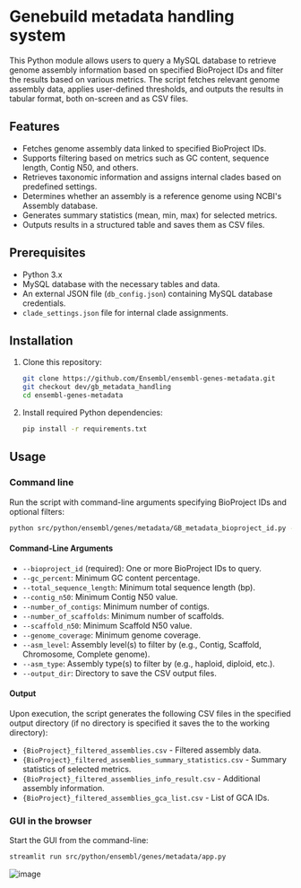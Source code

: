 # Genebuild metadata handling system

This Python module allows users to query a MySQL database to retrieve genome assembly information based on specified BioProject IDs and filter the results based on various metrics. The script fetches relevant genome assembly data, applies user-defined thresholds, and outputs the results in tabular format, both on-screen and as CSV files.

## Features
- Fetches genome assembly data linked to specified BioProject IDs.
- Supports filtering based on metrics such as GC content, sequence length, Contig N50, and others.
- Retrieves taxonomic information and assigns internal clades based on predefined settings.
- Determines whether an assembly is a reference genome using NCBI's Assembly database.
- Generates summary statistics (mean, min, max) for selected metrics.
- Outputs results in a structured table and saves them as CSV files.

## Prerequisites
- Python 3.x
- MySQL database with the necessary tables and data.
- An external JSON file (`db_config.json`) containing MySQL database credentials.
- `clade_settings.json` file for internal clade assignments.

## Installation
1. Clone this repository:
   ```sh
   git clone https://github.com/Ensembl/ensembl-genes-metadata.git
   git checkout dev/gb_metadata_handling
   cd ensembl-genes-metadata
   ```
2. Install required Python dependencies:
   ```sh
   pip install -r requirements.txt
   ```

## Usage

### Command line
Run the script with command-line arguments specifying BioProject IDs and optional filters:
```sh
python src/python/ensembl/genes/metadata/GB_metadata_bioproject_id.py --bioproject_id PRJEB40665 PRJEB61747 --asm_level "Complete genome" --output_dir ./results
```

#### Command-Line Arguments
- `--bioproject_id` (required): One or more BioProject IDs to query.
- `--gc_percent`: Minimum GC content percentage.
- `--total_sequence_length`: Minimum total sequence length (bp).
- `--contig_n50`: Minimum Contig N50 value.
- `--number_of_contigs`: Minimum number of contigs.
- `--number_of_scaffolds`: Minimum number of scaffolds.
- `--scaffold_n50`: Minimum Scaffold N50 value.
- `--genome_coverage`: Minimum genome coverage.
- `--asm_level`: Assembly level(s) to filter by (e.g., Contig, Scaffold, Chromosome, Complete genome).
- `--asm_type`: Assembly type(s) to filter by (e.g., haploid, diploid, etc.).
- `--output_dir`: Directory to save the CSV output files.

#### Output
Upon execution, the script generates the following CSV files in the specified output directory (if no directory is specified it saves the to the working directory):
- `{BioProject}_filtered_assemblies.csv` - Filtered assembly data.
- `{BioProject}_filtered_assemblies_summary_statistics.csv` - Summary statistics of selected metrics.
- `{BioProject}_filtered_assemblies_info_result.csv` - Additional assembly information.
- `{BioProject}_filtered_assemblies_gca_list.csv` - List of GCA IDs.

### GUI in the browser
Start the GUI from the command-line:
```sh
streamlit run src/python/ensembl/genes/metadata/app.py
```

![image](https://github.com/user-attachments/assets/c3aa162d-a616-432a-a0ed-7236ef072c8c)
















